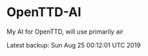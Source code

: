 # OpenTTD-AI
My AI for OpenTTD, will use primarily air

Latest backup: Sun Aug 25 00:12:01 UTC 2019

